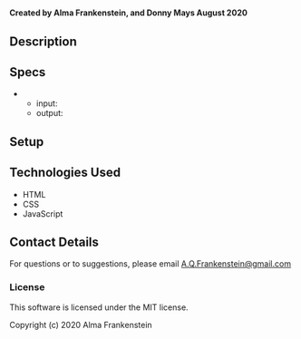 # 

#### Created by Alma Frankenstein, and Donny Mays August 2020

## Description


## Specs

*
  * input:
  * output:

## Setup


## Technologies Used

* HTML
* CSS
* JavaScript

## Contact Details

For questions or to suggestions, please email A.Q.Frankenstein@gmail.com

### License

This software is licensed under the MIT license.

Copyright (c) 2020 Alma Frankenstein